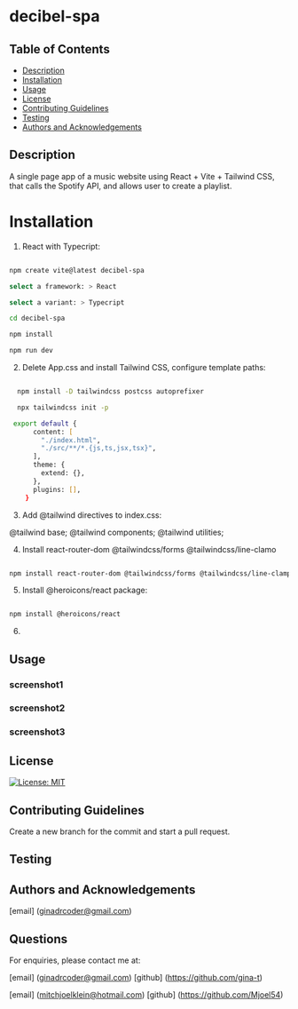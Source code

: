 # decibel-spa

## Table of Contents

- [Description](#description)
- [Installation](#installation)
- [Usage](#usage)
- [License](#license)
- [Contributing Guidelines](#contributing-guidelines)
- [Testing](#testing)
- [Authors and Acknowledgements](#authors-and-acknowledgements)

## Description

A single page app of a music website using React + Vite + Tailwind CSS, that calls the Spotify API, and allows user to create a playlist.

# Installation

1. React with Typecript:

```zsh

npm create vite@latest decibel-spa

select a framework: > React

select a variant: > Typecript

cd decibel-spa

npm install

npm run dev

```

2. Delete App.css and install Tailwind CSS, configure template paths: 

```zsh

  npm install -D tailwindcss postcss autoprefixer

  npx tailwindcss init -p

 export default {
      content: [
        "./index.html",
        "./src/**/*.{js,ts,jsx,tsx}",
      ],
      theme: {
        extend: {},
      },
      plugins: [],
    }

```

3. Add @tailwind directives to index.css:

@tailwind base;
@tailwind components;
@tailwind utilities;

4. Install react-router-dom @tailwindcss/forms @tailwindcss/line-clamo

```zsh

npm install react-router-dom @tailwindcss/forms @tailwindcss/line-clamp

```

5. Install @heroicons/react package:

```zsh

npm install @heroicons/react

```

6.

## Usage

### screenshot1

### screenshot2

### screenshot3

## License

[![License: MIT](https://img.shields.io/badge/License-MIT-yellow.svg)](https://opensource.org/licenses/MIT)

## Contributing Guidelines

Create a new branch for the commit and start a pull request.

## Testing

## Authors and Acknowledgements

[email] (ginadrcoder@gmail.com)

## Questions

For enquiries, please contact me at:

[email] (ginadrcoder@gmail.com)
[github] (https://github.com/gina-t)

[email] (mitchjoelklein@hotmail.com)
[github] (https://github.com/Mjoel54)
